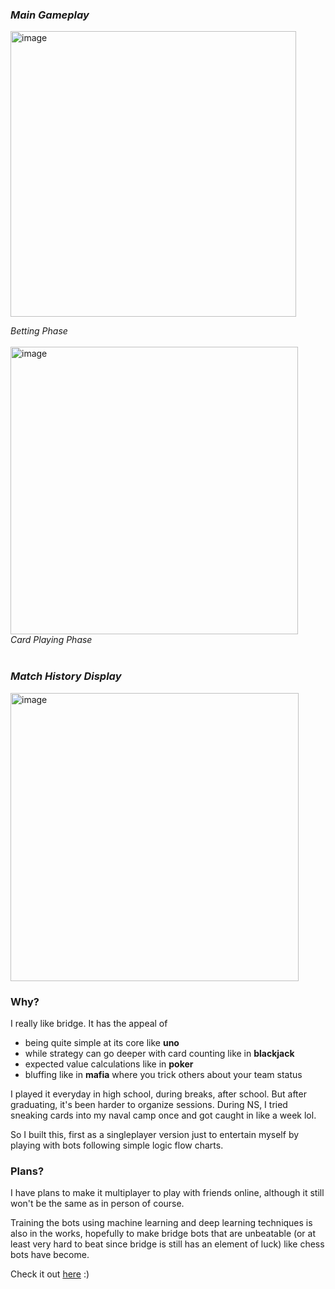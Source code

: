 ### *Main Gameplay* 
<img width="457" alt="image" src="https://github.com/user-attachments/assets/a37d37c5-93dd-4d9b-9299-9d1cff9171c6" /> <br/>

_Betting Phase_
<br/><br/>
<img width="460" alt="image" src="https://github.com/user-attachments/assets/3e467ef7-5c20-41ee-bac8-036b130842d2" /> <br/>
_Card Playing Phase_
<br/><br/>

### *Match History Display* 
<img width="461" alt="image" src="https://github.com/user-attachments/assets/c1f9c09e-2864-4fb2-88d9-94d41321d18d" /> 


### Why? 
I really like bridge. It has the appeal of 
- being quite simple at its core like **uno**
- while strategy can go deeper with card counting like in **blackjack**
- expected value calculations like in **poker**
- bluffing like in **mafia** where you trick others about your team status

I played it everyday in high school, during breaks, after school. But after graduating, it's been harder to organize sessions. During NS, I tried sneaking cards into my naval camp once and got caught in like a week lol.

So I built this, first as a singleplayer version just to entertain myself by playing with bots following simple logic flow charts. 

### Plans?
I have plans to make it multiplayer to play with friends online, although it still won't be the same as in person of course. 

Training the bots using machine learning and deep learning techniques is also in the works, hopefully to make bridge bots that are unbeatable (or at least very hard to beat since bridge is still has an element of luck) like chess bots have become.

Check it out [here]([url](https://bridge-psi-ten.vercel.app/)) :)
